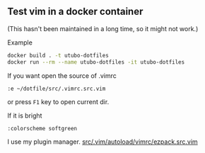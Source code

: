 ## Test vim in a docker container

(This hasn't been maintained in a long time, so it might not work.)

Example
```sh
docker build . -t utubo-dotfiles
docker run --rm --name utubo-dotfiles -it utubo-dotfiles
```

If you want open the source of .vimrc
```vim
:e ~/dotfile/src/.vimrc.src.vim
```

or press `F1` key to open current dir.  

If it is bright
```vim
:colorscheme softgreen
```

I use my plugin manager.
[src/.vim/autoload/vimrc/ezpack.src.vim](src/.vim/autoload/vimrc/ezpack.src.vim)

